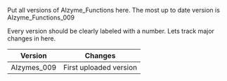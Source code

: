 Put all versions of AIzyme_Functions here. The most up to date version is AIzyme_Functions_009

Every version should be clearly labeled with a number. Lets track major changes in here.

| Version | Changes |
|----------|----------|
| AIzymes_009 | First uploaded version |
